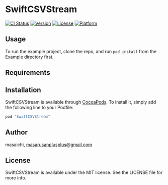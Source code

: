 # SwiftCSVStream

[![CI Status](http://img.shields.io/travis/masaichi/SwiftCSVStream.svg?style=flat)](https://travis-ci.org/masaichi/SwiftCSVStream)
[![Version](https://img.shields.io/cocoapods/v/SwiftCSVStream.svg?style=flat)](http://cocoapods.org/pods/SwiftCSVStream)
[![License](https://img.shields.io/cocoapods/l/SwiftCSVStream.svg?style=flat)](http://cocoapods.org/pods/SwiftCSVStream)
[![Platform](https://img.shields.io/cocoapods/p/SwiftCSVStream.svg?style=flat)](http://cocoapods.org/pods/SwiftCSVStream)

## Usage

To run the example project, clone the repo, and run `pod install` from the Example directory first.

## Requirements

## Installation

SwiftCSVStream is available through [CocoaPods](http://cocoapods.org). To install
it, simply add the following line to your Podfile:

```ruby
pod "SwiftCSVStream"
```

## Author

masaichi, masarusanplusplus@gmail.com

## License

SwiftCSVStream is available under the MIT license. See the LICENSE file for more info.
